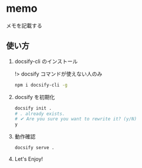 # memo

メモを記載する

## 使い方

1. docsify-cli のインストール

   !> docsify コマンドが使えない人のみ

   ```bash
   npm i docsify-cli -g
   ```

2. docsify を初期化
   ```bash
   docsify init .
   # . already exists.
   # ✔ Are you sure you want to rewrite it? (y/N)
   y
   ```
3. 動作確認
   ```bash
   docsify serve .
   ```
4. Let's Enjoy!
